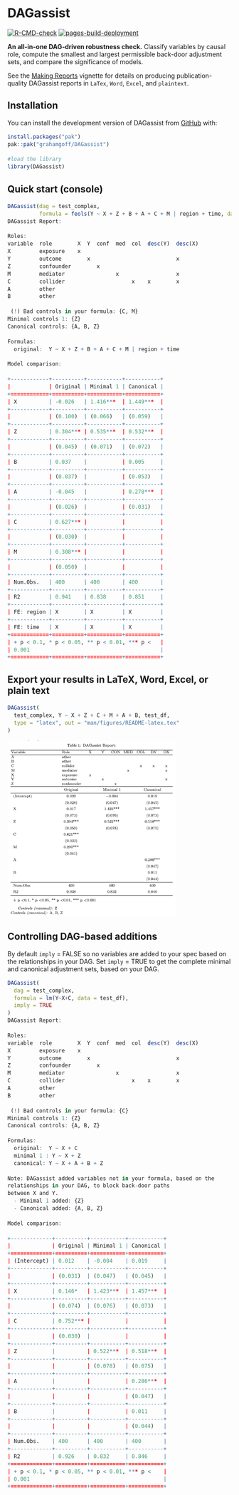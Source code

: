 
<!-- README.md is generated from README.Rmd. Please edit that file -->

# DAGassist

<!-- badges: start -->

[![R-CMD-check](https://github.com/grahamgoff/DAGassist/actions/workflows/R-CMD-check.yaml/badge.svg)](https://github.com/grahamgoff/DAGassist/actions/workflows/R-CMD-check.yaml)
[![pages-build-deployment](https://github.com/grahamgoff/DAGassist/actions/workflows/pages/pages-build-deployment/badge.svg)](https://github.com/grahamgoff/DAGassist/actions/workflows/pages/pages-build-deployment)
<!-- badges: end -->

**An all-in-one DAG-driven robustness check.** Classify variables by
causal role, compute the smallest and largest permissible back-door
adjustment sets, and compare the significance of models.

See the [Making Reports](articles/making-reports.html) vignette for
details on producing publication-quality DAGassist reports in `LaTex`,
`Word`, `Excel`, and `plaintext`.

## Installation

You can install the development version of DAGassist from
[GitHub](https://github.com/) with:

``` r
install.packages("pak")
pak::pak("grahamgoff/DAGassist")

#load the library
library(DAGassist) 
```

## Quick start (console)

``` r
DAGassist(dag = test_complex, 
          formula = feols(Y ~ X + Z + B + A + C + M | region + time, data = test_df))
DAGassist Report: 

Roles:
variable  role        X  Y  conf  med  col  desc(Y)  desc(X)
X         exposure    x                                     
Y         outcome        x                           x      
Z         confounder        x                               
M         mediator                x                  x      
C         collider                     x    x        x      
A         other                                             
B         other                                             

 (!) Bad controls in your formula: {C, M}
Minimal controls 1: {Z}
Canonical controls: {A, B, Z}

Formulas:
  original:  Y ~ X + Z + B + A + C + M | region + time

Model comparison:

+------------+----------+-----------+-----------+
|            | Original | Minimal 1 | Canonical |
+============+==========+===========+===========+
| X          | -0.026   | 1.416***  | 1.449***  |
+------------+----------+-----------+-----------+
|            | (0.100)  | (0.066)   | (0.059)   |
+------------+----------+-----------+-----------+
| Z          | 0.304*** | 0.535***  | 0.532***  |
+------------+----------+-----------+-----------+
|            | (0.045)  | (0.071)   | (0.072)   |
+------------+----------+-----------+-----------+
| B          | 0.037    |           | 0.005     |
+------------+----------+-----------+-----------+
|            | (0.037)  |           | (0.053)   |
+------------+----------+-----------+-----------+
| A          | -0.045   |           | 0.278***  |
+------------+----------+-----------+-----------+
|            | (0.026)  |           | (0.031)   |
+------------+----------+-----------+-----------+
| C          | 0.627*** |           |           |
+------------+----------+-----------+-----------+
|            | (0.030)  |           |           |
+------------+----------+-----------+-----------+
| M          | 0.308*** |           |           |
+------------+----------+-----------+-----------+
|            | (0.050)  |           |           |
+------------+----------+-----------+-----------+
| Num.Obs.   | 400      | 400       | 400       |
+------------+----------+-----------+-----------+
| R2         | 0.941    | 0.838     | 0.851     |
+------------+----------+-----------+-----------+
| FE: region | X        | X         | X         |
+------------+----------+-----------+-----------+
| FE: time   | X        | X         | X         |
+============+==========+===========+===========+
| + p < 0.1, * p < 0.05, ** p < 0.01, *** p <   |
| 0.001                                         |
+============+==========+===========+===========+ 
```

## Export your results in LaTeX, Word, Excel, or plain text

``` r
DAGassist( 
  test_complex, Y ~ X + Z + C + M + A + B, test_df,
  type = "latex", out = "man/figures/README-latex.tex"
)
```

<img src="man/figures/README-latex.png" width="75%" />

## Controlling DAG-based additions

By default `imply` = FALSE so no variables are added to your spec based
on the relationships in your DAG. Set `imply` = TRUE to get the complete
minimal and canonical adjustment sets, based on your DAG.

``` r
DAGassist(
  dag = test_complex,
  formula = lm(Y~X+C, data = test_df),
  imply = TRUE
)
DAGassist Report: 

Roles:
variable  role        X  Y  conf  med  col  desc(Y)  desc(X)
X         exposure    x                                     
Y         outcome        x                           x      
Z         confounder        x                               
M         mediator                x                  x      
C         collider                     x    x        x      
A         other                                             
B         other                                             

 (!) Bad controls in your formula: {C}
Minimal controls 1: {Z}
Canonical controls: {A, B, Z}

Formulas:
  original:  Y ~ X + C
  minimal 1 : Y ~ X + Z
  canonical: Y ~ X + A + B + Z

Note: DAGassist added variables not in your formula, based on the
relationships in your DAG, to block back-door paths
between X and Y.
  - Minimal 1 added: {Z}
  - Canonical added: {A, B, Z}

Model comparison:

+-------------+----------+-----------+-----------+
|             | Original | Minimal 1 | Canonical |
+=============+==========+===========+===========+
| (Intercept) | 0.012    | -0.004    | 0.019     |
+-------------+----------+-----------+-----------+
|             | (0.031)  | (0.047)   | (0.045)   |
+-------------+----------+-----------+-----------+
| X           | 0.146*   | 1.423***  | 1.457***  |
+-------------+----------+-----------+-----------+
|             | (0.074)  | (0.076)   | (0.073)   |
+-------------+----------+-----------+-----------+
| C           | 0.752*** |           |           |
+-------------+----------+-----------+-----------+
|             | (0.030)  |           |           |
+-------------+----------+-----------+-----------+
| Z           |          | 0.522***  | 0.518***  |
+-------------+----------+-----------+-----------+
|             |          | (0.078)   | (0.075)   |
+-------------+----------+-----------+-----------+
| A           |          |           | 0.286***  |
+-------------+----------+-----------+-----------+
|             |          |           | (0.047)   |
+-------------+----------+-----------+-----------+
| B           |          |           | 0.011     |
+-------------+----------+-----------+-----------+
|             |          |           | (0.044)   |
+-------------+----------+-----------+-----------+
| Num.Obs.    | 400      | 400       | 400       |
+-------------+----------+-----------+-----------+
| R2          | 0.926    | 0.832     | 0.846     |
+=============+==========+===========+===========+
| + p < 0.1, * p < 0.05, ** p < 0.01, *** p <    |
| 0.001                                          |
+=============+==========+===========+===========+ 
```
